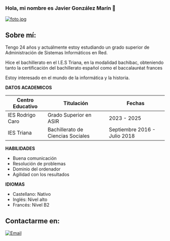 ### Hola, mi nombre es Javier González Marín 👋 

[![foto.jpg](https://i.postimg.cc/q77xX542/foto.jpg)](https://postimg.cc/jDGfRvWj)

## Sobre mí:

Tengo 24 años y actuálmente estoy estudiando un grado superior de Administración de Sistemas Informáticos en Red.

Hice el bachillerato en el I.E.S Triana, en la modalidad bachibac, obteniendo tanto la certificación del bachillerato español como el baccalauréat frances

Estoy interesado en el mundo de la informática y la historia. 

**DATOS ACADEMICOS**

| Centro Educativo | Titulación | Fechas |
|---|---|---|
| IES Rodrigo Caro | Grado Superior en ASIR | 2023 - 2025 |
| IES Triana | Bachillerato de Ciencias Sociales | Septiembre 2016 - Julio 2018 |

**HABILIDADES**

* Buena comunicación
* Resolución de problemas
* Dominio del ordenador
* Agilidad con los resultados

**IDIOMAS**

* Castellano: Nativo
* Inglés: Nivel alto
* Francés: Nivel B2

## Contactarme en:

[![Email](https://img.shields.io/badge/javierglezmarin99@gmail.com-email_personal_-D14836?style=for-the-badge&logo=gmail&logoColor=white&labelColor=101010)](mailto:javierglezmarin99@gmail.com)




<!--
**Javier-Gonzalez-Marin/Javier-Gonzalez-Marin** is a ✨ _special_ ✨ repository because its `README.md` (this file) appears on your GitHub profile.

Here are some ideas to get you started:

- 🔭 I’m currently working on ...
- 🌱 I’m currently learning ...
- 👯 I’m looking to collaborate on ...
- 🤔 I’m looking for help with ...
- 💬 Ask me about ...
- 📫 How to reach me: ...
- 😄 Pronouns: ...
- ⚡ Fun fact: ...
-->
